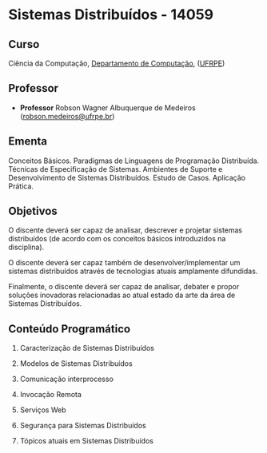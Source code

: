 # Sistemas Distribuídos - 14059


## Curso

Ciência da Computação, [Departamento de Computação](http://dc.ufrpe.br), ([UFRPE](http://www.ufrpe.br))



## Professor

- **Professor** Robson Wagner Albuquerque de Medeiros ([robson.medeiros@ufrpe.br](mailto:robson.medeiros@ufrpe.br))


## Ementa

Conceitos Básicos. Paradigmas de Linguagens de Programação Distribuída. Técnicas de Especificação de Sistemas. Ambientes de Suporte e Desenvolvimento de Sistemas Distribuídos. Estudo de Casos. Aplicação Prática.

## Objetivos

O discente deverá ser capaz de analisar, descrever e projetar sistemas distribuídos (de acordo com os conceitos básicos introduzidos na disciplina).

O discente deverá ser capaz também de desenvolver/implementar um sistemas distribuídos através de tecnologias atuais amplamente difundidas.

Finalmente, o discente deverá ser capaz de analisar, debater e propor soluções inovadoras relacionadas ao atual estado da arte da área de Sistemas Distribuídos.

## Conteúdo Programático

1. Caracterização de Sistemas Distribuídos

2. Modelos de Sistemas Distribuídos

3. Comunicação interprocesso

4. Invocação Remota

5. Serviços Web

6. Segurança para Sistemas Distribuídos

7. Tópicos atuais em Sistemas Distribuídos
